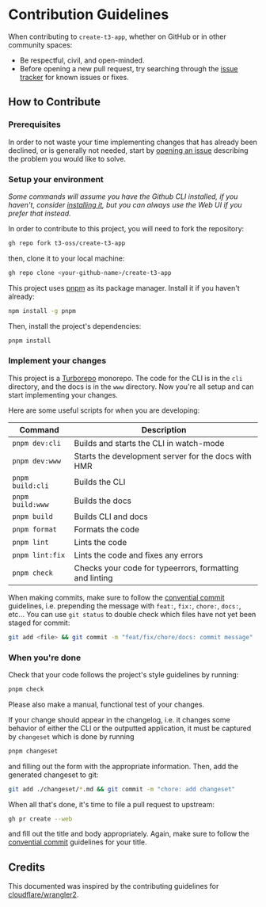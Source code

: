# Contribution Guidelines

When contributing to `create-t3-app`, whether on GitHub or in other community spaces:

- Be respectful, civil, and open-minded.
- Before opening a new pull request, try searching through the [issue tracker](https://github.com/nexxeln/create-t3-app/issues) for known issues or fixes.

## How to Contribute

### Prerequisites

In order to not waste your time implementing changes that has already been declined, or is generally not needed, start by [opening an issue](https://github.com/t3-oss/create-t3-app/issues/new/choose) describing the problem you would like to solve.

### Setup your environment

_Some commands will assume you have the Github CLI installed, if you haven't, consider [installing it](https://github.com/cli/cli#installation), but you can always use the Web UI if you prefer that instead._

In order to contribute to this project, you will need to fork the repository:

```bash
gh repo fork t3-oss/create-t3-app
```

then, clone it to your local machine:

```bash
gh repo clone <your-github-name>/create-t3-app
```

This project uses [pnpm](https://pnpm.io) as its package manager. Install it if you haven't already:

```bash
npm install -g pnpm
```

Then, install the project's dependencies:

```bash
pnpm install
```

### Implement your changes

This project is a [Turborepo](https://turborepo.org/) monorepo. The code for the CLI is in the `cli` directory, and the docs is in the `www` directory. Now you're all setup and can start implementing your changes.

Here are some useful scripts for when you are developing:

| Command          | Description                                             |
| ---------------- | ------------------------------------------------------- |
| `pnpm dev:cli`   | Builds and starts the CLI in watch-mode                 |
| `pnpm dev:www`   | Starts the development server for the docs with HMR     |
| `pnpm build:cli` | Builds the CLI                                          |
| `pnpm build:www` | Builds the docs                                         |
| `pnpm build`     | Builds CLI and docs                                     |
| `pnpm format`    | Formats the code                                        |
| `pnpm lint`      | Lints the code                                          |
| `pnpm lint:fix`  | Lints the code and fixes any errors                     |
| `pnpm check`     | Checks your code for typeerrors, formatting and linting |

When making commits, make sure to follow the [convential commit](https://www.conventionalcommits.org/en/v1.0.0/) guidelines, i.e. prepending the message with `feat:`, `fix:`, `chore:`, `docs:`, etc... You can use `git status` to double check which files have not yet been staged for commit:

```bash
git add <file> && git commit -m "feat/fix/chore/docs: commit message"
```

### When you're done

Check that your code follows the project's style guidelines by running:

```bash
pnpm check
```

Please also make a manual, functional test of your changes.

If your change should appear in the changelog, i.e. it changes some behavior of either the CLI or the outputted application, it must be captured by `changeset` which is done by running

```bash
pnpm changeset
```

and filling out the form with the appropriate information. Then, add the generated changeset to git:

```bash
git add ./changeset/*.md && git commit -m "chore: add changeset"
```

When all that's done, it's time to file a pull request to upstream:

```bash
gh pr create --web
```

and fill out the title and body appropriately. Again, make sure to follow the [convential commit](https://www.conventionalcommits.org/en/v1.0.0/) guidelines for your title.

## Credits

This documented was inspired by the contributing guidelines for [cloudflare/wrangler2](https://github.com/cloudflare/wrangler2/blob/main/CONTRIBUTING.md).
